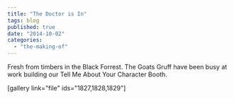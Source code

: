 ```yaml
---
title: "The Doctor is In"
tags: blog
published: true
date: "2014-10-02"
categories: 
  - "the-making-of"
---
```


Fresh from timbers in the Black Forrest. The Goats Gruff have been busy at work building our Tell Me About Your Character Booth.

\[gallery link="file" ids="1827,1828,1829"\]
